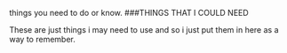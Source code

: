 things you need to do or know.
###THINGS THAT I COULD NEED

These are just things i may need to use and so i just put them in here as a way to remember.
